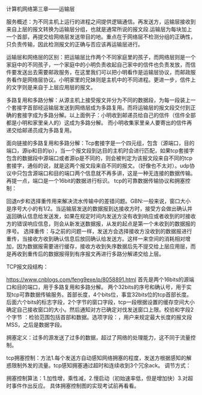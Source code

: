 计算机网络第三章——运输层

服务概述：为不同主机上运行的进程之间提供逻辑通信。再发送方，运输层接收到来自上层的报文转换为运输层分组，也就是通常所说的报文段.运输层为每块加上一个首部，再提交给网络层发送带目的地。重点在于网络层不检测分组的正确性，只负责传输，因此检测报文的正确与否应该再运输层进行。

运输层和网络层的区别：把运输层比作两个不同家庭里的孩子，而网络层则是一个家庭中的不同孩子，一个家庭中的小明负责收起自己家中的信件也负责发放，而信件要发送出去需要邮政服务，在这里我们可以把小明看作是运输层协议，而邮政服务看作是网络层协议。小明家里的兄妹则是主机中的不同进程。更进一步，信件上的文字则是来自于上层应用层的报文。

多路复用和多路分解：从源主机上接受报文并分为不同的数据段，为每一段装上一个套接字首部经运输层发送到网络层成为多路复用。而将运输层的报文段交付到正确的套接字成为多路分解。以上面例子：小明收到邮递员给自己的信件（信件全部都是小明和家里亲人的）这成为多路分解。
而小明收集家里亲人要寄出的信件再递交给邮递员成为多路复用。

面向链接的多路复用和多路分解：Tcp套接字是一个四元组，包含（源端口，目的端口，源ip和目的ip），当一个报文段到达目的主机时会进行匹配，如果tcp套接字包含的数据段中源端口或者源ip是不同的，则会被判定为该报文段来自不同的tcp套接字，通俗的说，就是这两个报文段来自不同的报文。（好像也不太对）。udp协议中只包含源端口和目的端口两个信息就不再多讲，这是一种无连接的数据传输。再提一点，端口是一个16bit的数据进行标识。
tcp的可靠数据传输协议和拥塞控制：

回退n步和选择重传用来解决流水传输中的差错问题。GBN:一般来说，窗口大小是序号大小的有1/2。当运输层发送的数据报到达接收方时，接受方会做出确认并返回确认信息给发送发，如果在规定时间内发送方没有收到响应或者收到的时接收方的错误响应信息，则会从新发送数据报，从发的起点是第一个未收到的数据报的序号。
选择重传：与之前的问题一样，发送方会选择接收方没收到的数据报进行重传，当接收方收到确认信息后放回确认给发送方。这样一来空间的消耗相对增加，因为数据报需要进行缓存，接收方收到失序数据后先不提交给上层应用层，而是再收到重传后的数据报得到有序报文再进行多路分解递交给上层。

TCP报文段结构：

https://www.cnblogs.com/feng9exe/p/8058891.html
首先是两个16bits的源端口和目的端口，用于多路复用和多路分解。
两个32bits的序号和确认号，用于实现tcp可靠数据传输服务。首部长度，4个bits位，事宜32bits位的tcp首部长度。后面六个bits的标志字段，2个字节的窗口字段，tcp一段根据设置的缓存空间大小确定自己接收窗口的大小。然后通知对方已确定对伐发送窗口上限。校验和字段2个字节 ：检验范围包括首部和数据。选项字段：，用户来规定最大长度的报文段MSS，之后是数据字段。

拥塞定义：过多的源发送了过多的数据，超过了网络的处理能力，这不同于流量控制。

tcp拥塞控制：方法1.每个发送方自动感知网络拥塞的程度，发送方根据感知的解惑限制外发的流量。tcp感知拥塞通过超时和连续收到3个冗余ack。
调节方式：

拥塞控制算法：1.加性增，乘性减，2.慢启动（初始速率低，但是增加快）3.对超时事件作出反应。
具体拥塞控制图的实现考试前再看看。
